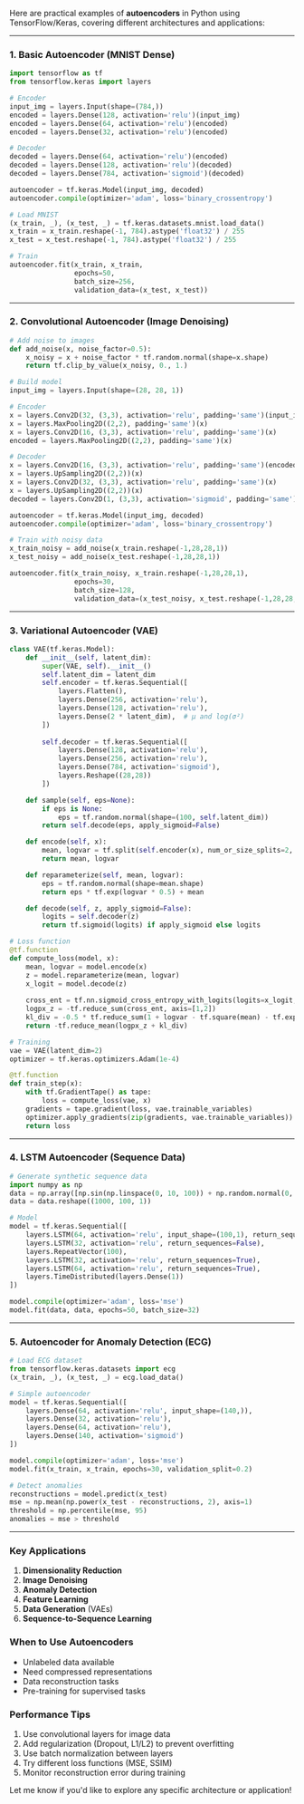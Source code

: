 Here are practical examples of **autoencoders** in Python using TensorFlow/Keras, covering different architectures and applications:

---

### **1. Basic Autoencoder (MNIST Dense)**
```python
import tensorflow as tf
from tensorflow.keras import layers

# Encoder
input_img = layers.Input(shape=(784,))
encoded = layers.Dense(128, activation='relu')(input_img)
encoded = layers.Dense(64, activation='relu')(encoded)
encoded = layers.Dense(32, activation='relu')(encoded)

# Decoder
decoded = layers.Dense(64, activation='relu')(encoded)
decoded = layers.Dense(128, activation='relu')(decoded)
decoded = layers.Dense(784, activation='sigmoid')(decoded)

autoencoder = tf.keras.Model(input_img, decoded)
autoencoder.compile(optimizer='adam', loss='binary_crossentropy')

# Load MNIST
(x_train, _), (x_test, _) = tf.keras.datasets.mnist.load_data()
x_train = x_train.reshape(-1, 784).astype('float32') / 255
x_test = x_test.reshape(-1, 784).astype('float32') / 255

# Train
autoencoder.fit(x_train, x_train,
                epochs=50,
                batch_size=256,
                validation_data=(x_test, x_test))
```

---

### **2. Convolutional Autoencoder (Image Denoising)**
```python
# Add noise to images
def add_noise(x, noise_factor=0.5):
    x_noisy = x + noise_factor * tf.random.normal(shape=x.shape)
    return tf.clip_by_value(x_noisy, 0., 1.)

# Build model
input_img = layers.Input(shape=(28, 28, 1))

# Encoder
x = layers.Conv2D(32, (3,3), activation='relu', padding='same')(input_img)
x = layers.MaxPooling2D((2,2), padding='same')(x)
x = layers.Conv2D(16, (3,3), activation='relu', padding='same')(x)
encoded = layers.MaxPooling2D((2,2), padding='same')(x)

# Decoder
x = layers.Conv2D(16, (3,3), activation='relu', padding='same')(encoded)
x = layers.UpSampling2D((2,2))(x)
x = layers.Conv2D(32, (3,3), activation='relu', padding='same')(x)
x = layers.UpSampling2D((2,2))(x)
decoded = layers.Conv2D(1, (3,3), activation='sigmoid', padding='same')(x)

autoencoder = tf.keras.Model(input_img, decoded)
autoencoder.compile(optimizer='adam', loss='binary_crossentropy')

# Train with noisy data
x_train_noisy = add_noise(x_train.reshape(-1,28,28,1))
x_test_noisy = add_noise(x_test.reshape(-1,28,28,1))

autoencoder.fit(x_train_noisy, x_train.reshape(-1,28,28,1),
                epochs=30,
                batch_size=128,
                validation_data=(x_test_noisy, x_test.reshape(-1,28,28,1)))
```

---

### **3. Variational Autoencoder (VAE)**
```python
class VAE(tf.keras.Model):
    def __init__(self, latent_dim):
        super(VAE, self).__init__()
        self.latent_dim = latent_dim
        self.encoder = tf.keras.Sequential([
            layers.Flatten(),
            layers.Dense(256, activation='relu'),
            layers.Dense(128, activation='relu'),
            layers.Dense(2 * latent_dim),  # μ and log(σ²)
        ])
        
        self.decoder = tf.keras.Sequential([
            layers.Dense(128, activation='relu'),
            layers.Dense(256, activation='relu'),
            layers.Dense(784, activation='sigmoid'),
            layers.Reshape((28,28))
        ])

    def sample(self, eps=None):
        if eps is None:
            eps = tf.random.normal(shape=(100, self.latent_dim))
        return self.decode(eps, apply_sigmoid=False)

    def encode(self, x):
        mean, logvar = tf.split(self.encoder(x), num_or_size_splits=2, axis=1)
        return mean, logvar

    def reparameterize(self, mean, logvar):
        eps = tf.random.normal(shape=mean.shape)
        return eps * tf.exp(logvar * 0.5) + mean

    def decode(self, z, apply_sigmoid=False):
        logits = self.decoder(z)
        return tf.sigmoid(logits) if apply_sigmoid else logits

# Loss function
@tf.function
def compute_loss(model, x):
    mean, logvar = model.encode(x)
    z = model.reparameterize(mean, logvar)
    x_logit = model.decode(z)
    
    cross_ent = tf.nn.sigmoid_cross_entropy_with_logits(logits=x_logit, labels=x)
    logpx_z = -tf.reduce_sum(cross_ent, axis=[1,2])
    kl_div = -0.5 * tf.reduce_sum(1 + logvar - tf.square(mean) - tf.exp(logvar), axis=1)
    return -tf.reduce_mean(logpx_z + kl_div)

# Training
vae = VAE(latent_dim=2)
optimizer = tf.keras.optimizers.Adam(1e-4)

@tf.function
def train_step(x):
    with tf.GradientTape() as tape:
        loss = compute_loss(vae, x)
    gradients = tape.gradient(loss, vae.trainable_variables)
    optimizer.apply_gradients(zip(gradients, vae.trainable_variables))
    return loss
```

---

### **4. LSTM Autoencoder (Sequence Data)**
```python
# Generate synthetic sequence data
import numpy as np
data = np.array([np.sin(np.linspace(0, 10, 100)) + np.random.normal(0, 0.1, 100) for _ in range(1000)])
data = data.reshape((1000, 100, 1))

# Model
model = tf.keras.Sequential([
    layers.LSTM(64, activation='relu', input_shape=(100,1), return_sequences=True),
    layers.LSTM(32, activation='relu', return_sequences=False),
    layers.RepeatVector(100),
    layers.LSTM(32, activation='relu', return_sequences=True),
    layers.LSTM(64, activation='relu', return_sequences=True),
    layers.TimeDistributed(layers.Dense(1))
])

model.compile(optimizer='adam', loss='mse')
model.fit(data, data, epochs=50, batch_size=32)
```

---

### **5. Autoencoder for Anomaly Detection (ECG)**
```python
# Load ECG dataset
from tensorflow.keras.datasets import ecg
(x_train, _), (x_test, _) = ecg.load_data()

# Simple autoencoder
model = tf.keras.Sequential([
    layers.Dense(64, activation='relu', input_shape=(140,)),
    layers.Dense(32, activation='relu'),
    layers.Dense(64, activation='relu'),
    layers.Dense(140, activation='sigmoid')
])

model.compile(optimizer='adam', loss='mse')
model.fit(x_train, x_train, epochs=30, validation_split=0.2)

# Detect anomalies
reconstructions = model.predict(x_test)
mse = np.mean(np.power(x_test - reconstructions, 2), axis=1)
threshold = np.percentile(mse, 95)
anomalies = mse > threshold
```

---

### **Key Applications**
1. **Dimensionality Reduction**  
2. **Image Denoising**  
3. **Anomaly Detection**  
4. **Feature Learning**  
5. **Data Generation** (VAEs)  
6. **Sequence-to-Sequence Learning**  

### **When to Use Autoencoders**
- Unlabeled data available  
- Need compressed representations  
- Data reconstruction tasks  
- Pre-training for supervised tasks  

### **Performance Tips**
1. Use convolutional layers for image data  
2. Add regularization (Dropout, L1/L2) to prevent overfitting  
3. Use batch normalization between layers  
4. Try different loss functions (MSE, SSIM)  
5. Monitor reconstruction error during training  

Let me know if you'd like to explore any specific architecture or application!
